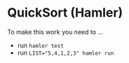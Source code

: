 # QuickSort (Hamler)

To make this work you need to ...

* run `hamler test`
* run `LIST="5,4,1,2,3" hamler run`
